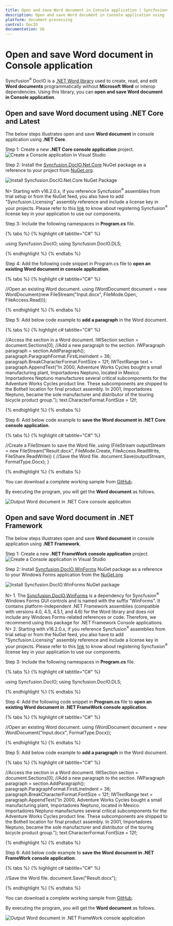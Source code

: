 ```yaml
---
title: Open and save Word document in Console application | Syncfusion<sup>®</sup> 
description: Open and save Word document in Console application using .NET Word (DocIO) library without Microsoft Word or interop dependencies.
platform: document-processing
control: DocIO
documentation: UG
---
```


# Open and save Word document in Console application

Syncfusion<sup>®</sup> DocIO is a [.NET Word library](https://www.syncfusion.com/document-processing/word-framework/net/word-library) used to create, read, and edit **Word documents** programmatically without **Microsoft Word** or interop dependencies. Using this library, you can **open and save Word document in Console application**.

## Open and save Word document using .NET Core and Latest

The below steps illustrates open and save **Word document** in console application using **.NET Core**.

Step 1: Create a new **.NET Core console application** project.
![Create a Console application in Visual Studio](Console-Images/NET/Console-Template-Net-Core.png)

Step 2: Install the [Syncfusion.DocIO.Net.Core](https://www.nuget.org/packages/Syncfusion.DocIO.Net.Core) NuGet package as a reference to your project from [NuGet.org](https://www.nuget.org/).

![Install Syncfusion.DocIO.Net.Core NuGet Package](Console-Images/NET/Nuget-Package-NET-Core.png)

N> Starting with v16.2.0.x, if you reference Syncfusion<sup>®</sup> assemblies from trial setup or from the NuGet feed, you also have to add "Syncfusion.Licensing" assembly reference and include a license key in your projects. Please refer to this [link](https://help.syncfusion.com/common/essential-studio/licensing/overview) to know about registering Syncfusion<sup>®</sup> license key in your application to use our components.

Step 3: Include the following namespaces in **Program.cs** file.

{% tabs %}
{% highlight c# tabtitle="C#" %}

using Syncfusion.DocIO; 
using Syncfusion.DocIO.DLS; 

{% endhighlight %}
{% endtabs %}

Step 4: Add the following code snippet in Program.cs file to **open an existing Word document in console application**.

{% tabs %}
{% highlight c# tabtitle="C#" %}

//Open an existing Word document.
using (WordDocument document = new WordDocument(new FileStream("Input.docx", FileMode.Open, FileAccess.Read)));

{% endhighlight %}
{% endtabs %}

Step 5: Add below code example to **add a paragraph** in the Word document.

{% tabs %}
{% highlight c# tabtitle="C#" %}

//Access the section in a Word document.
IWSection section = document.Sections[0];
//Add a new paragraph to the section.
IWParagraph paragraph = section.AddParagraph();
paragraph.ParagraphFormat.FirstLineIndent = 36;
paragraph.BreakCharacterFormat.FontSize = 12f;
IWTextRange text = paragraph.AppendText("In 2000, Adventure Works Cycles bought a small manufacturing plant, Importadores Neptuno, located in Mexico. Importadores Neptuno manufactures several critical subcomponents for the Adventure Works Cycles product line. These subcomponents are shipped to the Bothell location for final product assembly. In 2001, Importadores Neptuno, became the sole manufacturer and distributor of the touring bicycle product group.");
text.CharacterFormat.FontSize = 12f;

{% endhighlight %}
{% endtabs %}

Step 6: Add below code example to **save the Word document in .NET Core console application**.

{% tabs %}
{% highlight c# tabtitle="C#" %}

//Create a FileStream to save the Word file.
using (FileStream outputStream = new FileStream("Result.docx", FileMode.Create, FileAccess.ReadWrite, FileShare.ReadWrite))
{
    //Save the Word file.
    document.Save(outputStream, FormatType.Docx);
}

{% endhighlight %}
{% endtabs %}

You can download a complete working sample from [GitHub](https://github.com/SyncfusionExamples/DocIO-Examples/tree/main/Read-and-Save-document/Open-and-save-Word-document/.NET-Standard).

By executing the program, you will get the **Word document** as follows.

![Output Word document in .NET Core console application](Blazor_Images/Blazor_Output.png)

## Open and save Word document in .NET Framework

The below steps illustrates open and save **Word document** in console application using **.NET Framework**.

Step 1: Create a new **.NET FrameWork console application** project.
![Create a Console application in Visual Studio](Console-Images/NET-FrameWork/Console-Template-Net-FrameWork.png)

Step 2: Install [Syncfusion.DocIO.WinForms](https://www.nuget.org/packages/Syncfusion.DocIO.WinForms/) NuGet package as a reference to your Windows Forms application from the [NuGet.org](https://www.nuget.org/).

![Install Syncfusion.DocIO.WinForms NuGet package](Console-Images/NET-FrameWork/Nuget-Package-NET-FrameWork.png)

N> 1. The [Syncfusion.DocIO.WinForms](https://www.nuget.org/packages/Syncfusion.DocIO.WinForms/) is a dependency for Syncfusion<sup>®</sup> Windows Forms GUI controls and is named with the suffix "WinForms". It contains platform-independent .NET Framework assemblies (compatible with versions 4.0, 4.5, 4.5.1, and 4.6) for the Word library and does not include any Windows Forms-related references or code. Therefore, we recommend using this package for .NET Framework Console applications.
N> 2. Starting with v16.2.0.x, if you reference Syncfusion<sup>®</sup> assemblies from trial setup or from the NuGet feed, you also have to add "Syncfusion.Licensing" assembly reference and include a license key in your projects. Please refer to this [link](https://help.syncfusion.com/common/essential-studio/licensing/overview) to know about registering Syncfusion<sup>®</sup> license key in your application to use our components.

Step 3: Include the following namespaces in **Program.cs** file.

{% tabs %}
{% highlight c# tabtitle="C#" %}

using Syncfusion.DocIO;
using Syncfusion.DocIO.DLS;

{% endhighlight %}
{% endtabs %}

Step 4: Add the following code snippet in **Program.cs** file to **open an existing Word document in .NET FrameWork console application**.

{% tabs %}
{% highlight c# tabtitle="C#" %}

//Open an existing Word document.
using (WordDocument document = new WordDocument("Input.docx", FormatType.Docx));

{% endhighlight %}
{% endtabs %}

Step 5: Add below code example to **add a paragraph** in the Word document.

{% tabs %}
{% highlight c# tabtitle="C#" %}

//Access the section in a Word document.
IWSection section = document.Sections[0];
//Add a new paragraph to the section.
IWParagraph paragraph = section.AddParagraph();
paragraph.ParagraphFormat.FirstLineIndent = 36;
paragraph.BreakCharacterFormat.FontSize = 12f;
IWTextRange text = paragraph.AppendText("In 2000, Adventure Works Cycles bought a small manufacturing plant, Importadores Neptuno, located in Mexico. Importadores Neptuno manufactures several critical subcomponents for the Adventure Works Cycles product line. These subcomponents are shipped to the Bothell location for final product assembly. In 2001, Importadores Neptuno, became the sole manufacturer and distributor of the touring bicycle product group.");
text.CharacterFormat.FontSize = 12f;

{% endhighlight %}
{% endtabs %}

Step 6: Add below code example to **save the Word document in .NET FrameWork console application**.

{% tabs %}
{% highlight c# tabtitle="C#" %}

//Save the Word file.
document.Save("Result.docx");

{% endhighlight %}
{% endtabs %}

You can download a complete working sample from [GitHub](https://github.com/SyncfusionExamples/DocIO-Examples/tree/main/Read-and-Save-document/Open-and-save-Word-document/.NET-Framework).

By executing the program, you will get the **Word document** as follows.

![Output Word document in .NET FrameWork console application](Blazor_Images/Blazor_Output.png)